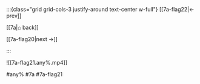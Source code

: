 :::{class="grid grid-cols-3 justify-around text-center w-full"}
[[7a-flag22|← prev]]

[[7a|⌂ back]]

[[7a-flag20|next →]]

:::

![[7a-flag21.any%.mp4]]

#any% #7a #7a-flag21